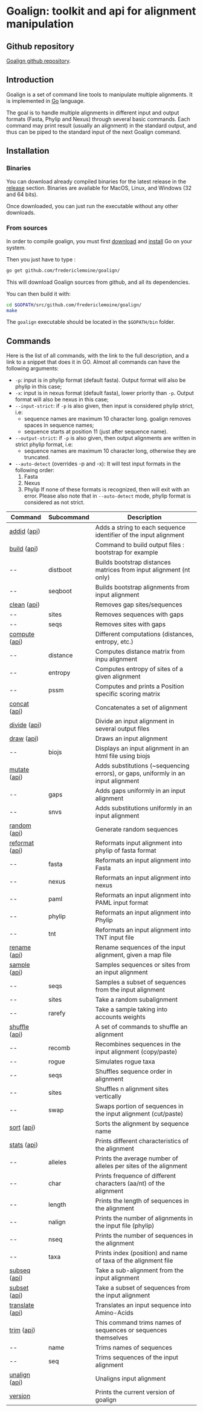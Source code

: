 # Goalign: toolkit and api for alignment manipulation
## Github repository
[Goalign github repository](https://github.com/fredericlemoine/goalign).
## Introduction
Goalign is a set of command line tools to manipulate multiple alignments. It is implemented in [Go](https://golang.org/) language.

The goal is to handle multiple alignments in different input and output formats (Fasta, Phylip and Nexus) through several basic commands. Each command may print result (usually an alignment) in the standard output, and thus can be piped to the standard input of the next Goalign command.

## Installation
### Binaries
You can download already compiled binaries for the latest release in the [release](https://github.com/fredericlemoine/goalign/releases) section.
Binaries are available for MacOS, Linux, and Windows (32 and 64 bits).

Once downloaded, you can just run the executable without any other downloads.

### From sources
In order to compile goalign, you must first [download](https://golang.org/dl/) and [install](https://golang.org/doc/install) Go on your system.

Then you just have to type :
```bash
go get github.com/fredericlemoine/goalign/
```
This will download Goalign sources from github, and all its dependencies.

You can then build it with:
```bash
cd $GOPATH/src/github.com/fredericlemoine/goalign/
make
```
The `goalign` executable should be located in the `$GOPATH/bin` folder.

## Commands

Here is the list of all commands, with the link to the full description, and a link to a snippet that does it in GO.
Almost all commands can have the following arguments:

* `-p`: input is in phylip format (default fasta). Output format will also be phylip in this case;
* `-x`: input is in nexus format (default fasta), lower priority than `-p`. Output format will also be nexus in this case;
* `--input-strict`: if `-p` is also given, then input is considered phylip strict, i.e:
    * sequence names are maximum 10 character long. goalign removes spaces in sequence names;
	* sequence starts at position 11 (just after sequence name).
* `--output-strict`: if `-p` is also given, then output alignments are written in strict phylip format, i.e:
    * sequence names are maximum 10 character long, otherwise they are truncated.
* `--auto-detect` (overrides -p and -x): It will test input formats in the following order:
    1. Fasta
    2. Nexus
    3. Phylip
    If none of these formats is recognized, then will exit with an error. Please also note that in `--auto-detect` mode, phylip format is considered as not strict.

Command                                                     | Subcommand |        Description
------------------------------------------------------------|------------|-----------------------------------------------------------------------
[addid](commands/addid.md) ([api](api/addid.md))            |            | Adds a string to each sequence identifier of the input alignment
[build](commands/build.md) ([api](api/build.md))            |            | Command to build output files : bootstrap for example
--                                                          | distboot   | Builds bootstrap distances matrices from input alignment (nt only)
--                                                          | seqboot    | Builds bootstrap alignments from input alignment
[clean](commands/clean.md) ([api](api/clean.md))            |            | Removes gap sites/sequences
--                                                          | sites      | Removes sequences with gaps
--                                                          | seqs       | Removes sites with gaps
[compute](commands/compute.md) ([api](api/compute.md))      |            | Different computations (distances, entropy, etc.)
--                                                          | distance   | Computes distance matrix from inpu alignment
--                                                          | entropy    | Computes entropy of sites of a given alignment
--                                                          | pssm       | Computes and prints a Position specific scoring matrix
[concat](commands/concat.md) ([api](api/concat.md))         |            | Concatenates a set of alignment
[divide](commands/divide.md) ([api](api/divide.md))         |            | Divide an input alignment in several output files
[draw](commands/draw.md) ([api](api/draw.md))               |            | Draws an input alignment
--                                                          | biojs      | Displays an input alignment in an html file using biojs
[mutate](commands/mutate.md) ([api](api/mutate.md))         |            | Adds substitutions (~sequencing errors), or gaps, uniformly in an input alignment
--                                                          | gaps       | Adds gaps uniformly in an input alignment
--                                                          | snvs       | Adds substitutions uniformly in an input alignment
[random](commands/random.md) ([api](api/random.md))         |            | Generate random sequences
[reformat](commands/reformat.md) ([api](api/reformat.md))   |            | Reformats input alignment into phylip of fasta format
--                                                          | fasta      | Reformats an input alignment into Fasta
--                                                          | nexus      | Reformats an input alignment into nexus
--                                                          | paml       | Reformats an input alignment into PAML input format
--                                                          | phylip     | Reformats an input alignment into Phylip
--                                                          | tnt        | Reformats an input alignment into TNT input file
[rename](commands/rename.md) ([api](api/rename.md))         |            | Rename sequences of the input alignment, given a map file
[sample](commands/sample.md) ([api](api/sample.md))         |            | Samples sequences or sites from an input alignment
--                                                          | seqs       | Samples a subset of sequences from the input alignment
--                                                          | sites      | Take a random subalignment
--                                                          | rarefy     | Take a sample taking into accounts weights
[shuffle](commands/shuffle.md) ([api](api/shuffle.md))      |            | A set of commands to shuffle an alignment
--                                                          | recomb     | Recombines sequences in the input alignment (copy/paste)
--                                                          | rogue      | Simulates rogue taxa
--                                                          | seqs       | Shuffles sequence order in alignment
--                                                          | sites      | Shuffles n alignment sites vertically
--                                                          | swap       | Swaps portion of sequences in the input alignment (cut/paste)
[sort](commands/sort.md) ([api](api/sort.md))               |            | Sorts the alignment by sequence name
[stats](commands/stats.md) ([api](api/stats.md))            |            | Prints different characteristics of the alignment
--                                                          | alleles    | Prints the average number of alleles per sites of the alignment
--                                                          | char       | Prints frequence of different characters (aa/nt) of the alignment
--                                                          | length     | Prints the length of sequences in the alignment
--                                                          | nalign     | Prints the number of alignments in the input file (phylip)
--                                                          | nseq       | Prints the number of sequences in the alignment
--                                                          | taxa       | Prints index (position) and name of taxa of the alignment file
[subseq](commands/subseq.md) ([api](api/subseq.md))         |            | Take a sub-alignment from the input alignment
[subset](commands/subset.md) ([api](api/subset.md))         |            | Take a subset of sequences from the input alignment
[translate](commands/translate.md) ([api](api/translate.md))|            | Translates an input sequence into Amino-Acids
[trim](commands/trim.md) ([api](api/trim.md))               |            | This command trims names of sequences or sequences themselves
--                                                          | name       | Trims names of sequences
--                                                          | seq        | Trims sequences of the input alignment
[unalign](commands/unalign.md) ([api](api/unalign.md))      |            | Unaligns input alignment
[version](commands/version.md)                              |            | Prints the current version of goalign
